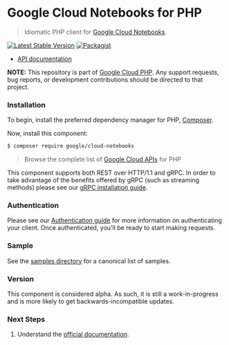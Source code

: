 # Google Cloud Notebooks for PHP

> Idiomatic PHP client for [Google Cloud Notebooks]().

[![Latest Stable Version](https://poser.pugx.org/google/cloud-notebooks/v/stable)](https://packagist.org/packages/google/cloud-notebooks) [![Packagist](https://img.shields.io/packagist/dm/google/cloud-notebooks.svg)](https://packagist.org/packages/google/cloud-notebooks)

* [API documentation](https://cloud.google.com/php/docs/reference/cloud-notebooks/latest)

**NOTE:** This repository is part of [Google Cloud PHP](https://github.com/googleapis/google-cloud-php). Any
support requests, bug reports, or development contributions should be directed to
that project.

### Installation

To begin, install the preferred dependency manager for PHP, [Composer](https://getcomposer.org/).

Now, install this component:

```sh
$ composer require google/cloud-notebooks
```

> Browse the complete list of [Google Cloud APIs](https://cloud.google.com/php/docs/reference)
> for PHP

This component supports both REST over HTTP/1.1 and gRPC. In order to take advantage of the benefits
offered by gRPC (such as streaming methods) please see our
[gRPC installation guide](https://cloud.google.com/php/grpc).

### Authentication

Please see our [Authentication guide](https://github.com/googleapis/google-cloud-php/blob/main/AUTHENTICATION.md) for more information
on authenticating your client. Once authenticated, you'll be ready to start making requests.

### Sample

See the [samples directory](https://github.com/googleapis/google-cloud-php-notebooks/tree/main/samples) for a canonical list of samples.

### Version

This component is considered alpha. As such, it is still a work-in-progress and is more likely to get backwards-incompatible updates.

### Next Steps

1. Understand the [official documentation](https://cloud.google.com/vertex-ai/docs/workbench/instances/introduction).
